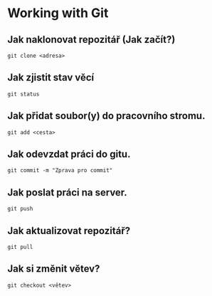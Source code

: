 # Working with Git

## Jak naklonovat repozitář (Jak začít?)

`git clone <adresa>`

## Jak zjistit stav věcí

`git status`

## Jak přidat soubor(y) do pracovního stromu.

`git add <cesta>`

## Jak odevzdat práci do gitu.

`git commit -m "Zprava pro commit"`

## Jak poslat práci na server.

`git push`

## Jak aktualizovat repozitář?
`git pull`

## Jak si změnit větev?

`git checkout <větev>`


